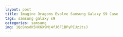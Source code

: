 ```yaml
---
layout: post
title: Imagine Dragons Evolve Samsung Galaxy S9 Case
tags: samsung galaxy s9
categories: samsung
img: 1QcBnsdK5HX6X9Mj4fJ6F1BPyPEUzitsJ
---
```

